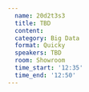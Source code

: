 ```yaml
---
  name: 20d2t3s3
  title: TBD
  content:
  category: Big Data
  format: Quicky
  speakers: TBD
  room: Showroom
  time_start: '12:35'
  time_end: '12:50'
---
```


